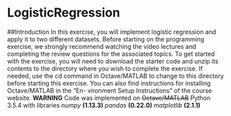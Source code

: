 # LogisticRegression

##Introduction
In this exercise, you will implement logistic regression and apply it to two
different datasets. Before starting on the programming exercise, we strongly
recommend watching the video lectures and completing the review questions
for the associated topics.
To get started with the exercise, you will need to download the starter
code and unzip its contents to the directory where you wish to complete the
exercise. If needed, use the cd command in Octave/MATLAB to change to
this directory before starting this exercise.
You can also find instructions for installing Octave/MATLAB in the “En-
vironment Setup Instructions” of the course website.
**WARNING**
Code was implemented on ~~Octave/MATLAB~~ Python 3.5.4 with libraries *numpy* **(1.13.3)** *pandas* **(0.22.0)** *matplotlib* **(2.1.1)**
